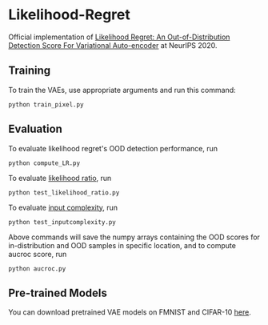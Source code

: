 # Likelihood-Regret
Official implementation of [Likelihood Regret: An Out-of-Distribution Detection Score For Variational Auto-encoder](https://arxiv.org/abs/2003.02977) at NeurIPS 2020.
## Training

To train the VAEs, use appropriate arguments and run this command:

```train
python train_pixel.py
```

## Evaluation

To evaluate likelihood regret's OOD detection performance, run

```eval
python compute_LR.py
```

To evaluate [likelihood ratio](https://arxiv.org/abs/1906.02845), run
```eval
python test_likelihood_ratio.py
```

To evaluate [input complexity](https://openreview.net/forum?id=SyxIWpVYvr), run
```eval
python test_inputcomplexity.py
```
Above commands will save the numpy arrays containing the OOD scores for in-distribution and OOD samples in specific location, and to compute aucroc score, run
```eval
python aucroc.py
```

## Pre-trained Models

You can download pretrained VAE models on FMNIST and CIFAR-10 [here](https://drive.google.com/drive/folders/1nX7PmSUq7APE4hTNzAjspIbgAxkChPuM?usp=sharing).
